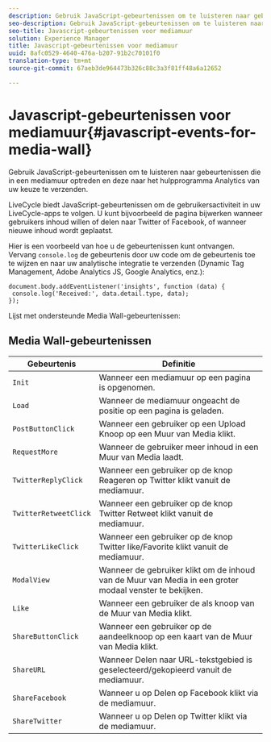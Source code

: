 ```yaml
---
description: Gebruik JavaScript-gebeurtenissen om te luisteren naar gebeurtenissen die in een mediamuur optreden en deze naar het hulpprogramma Analytics van uw keuze te verzenden.
seo-description: Gebruik JavaScript-gebeurtenissen om te luisteren naar gebeurtenissen die in een mediamuur optreden en deze naar het hulpprogramma Analytics van uw keuze te verzenden.
seo-title: Javascript-gebeurtenissen voor mediamuur
solution: Experience Manager
title: Javascript-gebeurtenissen voor mediamuur
uuid: 8afc0529-4640-476a-b207-91b2c70101f0
translation-type: tm+mt
source-git-commit: 67aeb3de964473b326c88c3a3f81ff48a6a12652

---
```



# Javascript-gebeurtenissen voor mediamuur{#javascript-events-for-media-wall}

Gebruik JavaScript-gebeurtenissen om te luisteren naar gebeurtenissen die in een mediamuur optreden en deze naar het hulpprogramma Analytics van uw keuze te verzenden.

LiveCycle biedt JavaScript-gebeurtenissen om de gebruikersactiviteit in uw LiveCycle-apps te volgen. U kunt bijvoorbeeld de pagina bijwerken wanneer gebruikers inhoud willen of delen naar Twitter of Facebook, of wanneer nieuwe inhoud wordt geplaatst.

Hier is een voorbeeld van hoe u de gebeurtenissen kunt ontvangen. Vervang `console.log` de gebeurtenis door uw code om de gebeurtenis toe te wijzen en naar uw analytische integratie te verzenden (Dynamic Tag Management, Adobe Analytics JS, Google Analytics, enz.):

```
document.body.addEventListener('insights', function (data) { 
 console.log('Received:', data.detail.type, data); 
});
```

Lijst met ondersteunde Media Wall-gebeurtenissen:

## Media Wall-gebeurtenissen

| Gebeurtenis | Definitie |
|---|---|
| `Init` | Wanneer een mediamuur op een pagina is opgenomen. |
| `Load` | Wanneer de mediamuur ongeacht de positie op een pagina is geladen. |
| `PostButtonClick` | Wanneer een gebruiker op een Upload Knoop op een Muur van Media klikt. |
| `RequestMore` | Wanneer de gebruiker meer inhoud in een Muur van Media laadt. |
| `TwitterReplyClick` | Wanneer een gebruiker op de knop Reageren op Twitter klikt vanuit de mediamuur. |
| `TwitterRetweetClick` | Wanneer een gebruiker op de knop Twitter Retweet klikt vanuit de mediamuur. |
| `TwitterLikeClick` | Wanneer een gebruiker op de knop Twitter like/Favorite klikt vanuit de mediamuur. |
| `ModalView` | Wanneer de gebruiker klikt om de inhoud van de Muur van Media in een groter modaal venster te bekijken. |
| `Like` | Wanneer een gebruiker de als knoop van de Muur van Media klikt. |
| `ShareButtonClick` | Wanneer een gebruiker op de aandeelknoop op een kaart van de Muur van Media klikt. |
| `ShareURL` | Wanneer Delen naar URL-tekstgebied is geselecteerd/gekopieerd vanuit de mediamuur. |
| `ShareFacebook` | Wanneer u op Delen op Facebook klikt via de mediamuur. |
| `ShareTwitter` | Wanneer u op Delen op Twitter klikt via de mediamuur. |
